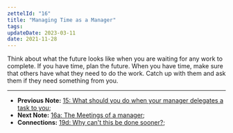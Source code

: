 ```yaml
---
zettelId: "16"
title: "Managing Time as a Manager"
tags:
updateDate: 2023-03-11
date: 2021-11-28
---
```



Think about what the future looks like when you are waiting for any work to complete. If you have time, plan the future.
When you have time, make sure that others have what they need to do the work. Catch up with them and ask them if they need something from you.

---

- **Previous Note:** [15: What should you do when your manager delegates a task to you](/notes/15/);
- **Next Note:** [16a: The Meetings of a manager](/notes/16a/);
- **Connections:** [19d: Why can't this be done sooner?](/notes/19d/);
